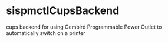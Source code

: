 # sispmctlCupsBackend
cups backend for using Gembird Programmable Power Outlet to automatically switch on a printer
